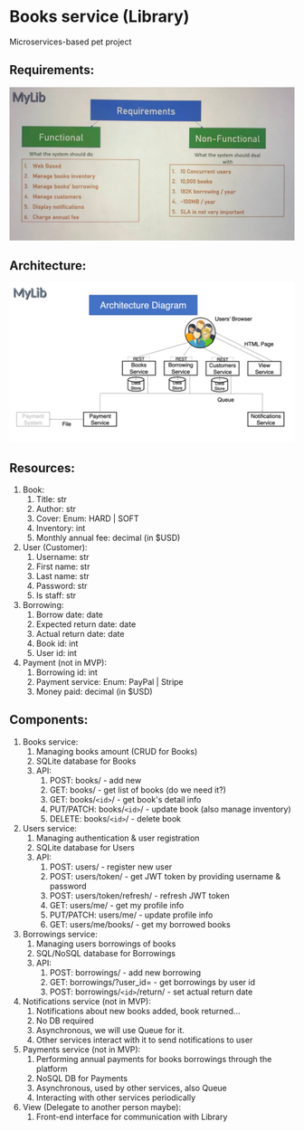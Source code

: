 # Books service (Library)
Microservices-based pet project

## Requirements:

![Requirements](requirements.png)

## Architecture:

![Architecture](architecture.png)

## Resources:

1. Book:
   1. Title: str
   2. Author: str
   3. Cover: Enum: HARD | SOFT
   4. Inventory: int
   5. Monthly annual fee: decimal (in $USD)
2. User (Customer):
   1. Username: str
   2. First name: str
   3. Last name: str
   4. Password: str
   5. Is staff: str
3. Borrowing:
   1. Borrow date: date
   2. Expected return date: date
   3. Actual return date: date
   4. Book id: int
   5. User id: int
4. Payment (not in MVP):
   1. Borrowing id: int
   2. Payment service: Enum: PayPal | Stripe
   3. Money paid: decimal (in $USD)

## Components:

1. Books service:
   1. Managing books amount (CRUD for Books)
   2. SQLite database for Books
   3. API: 
      1. POST:       books/ - add new
      2. GET:        books/ - get list of books (do we need it?)
      2. GET:        books/`<id>`/ - get book's detail info
      3. PUT/PATCH:  books/`<id>`/ - update book (also manage inventory)
      4. DELETE:     books/`<id>`/ - delete book
2. Users service:
   1. Managing authentication & user registration
   2. SQLite database for Users
   3. API:
      1. POST:       users/ - register new user
      2. POST:       users/token/ - get JWT token by providing username & password
      3. POST:       users/token/refresh/ - refresh JWT token
      4. GET:        users/me/ - get my profile info
      5. PUT/PATCH:  users/me/ - update profile info
      6. GET:        users/me/books/ - get my borrowed books
3. Borrowings service:
   1. Managing users borrowings of books
   2. SQL/NoSQL database for Borrowings
   3. API:
      1. POST:       borrowings/ - add new borrowing
      2. GET:        borrowings/?user_id=<int> - get borrowings by user id
      3. POST:       borrowings/`<id>`/return/ - set actual return date
4. Notifications service (not in MVP):
   1. Notifications about new books added, book returned...
   3. No DB required
   4. Asynchronous, we will use Queue for it.
   5. Other services interact with it to send notifications to user
5. Payments service (not in MVP):
   1. Performing annual payments for books borrowings through the platform
   2. NoSQL DB for Payments
   3. Asynchronous, used by other services, also Queue
   4. Interacting with other services periodically
6. View (Delegate to another person maybe):
   1. Front-end interface for communication with Library